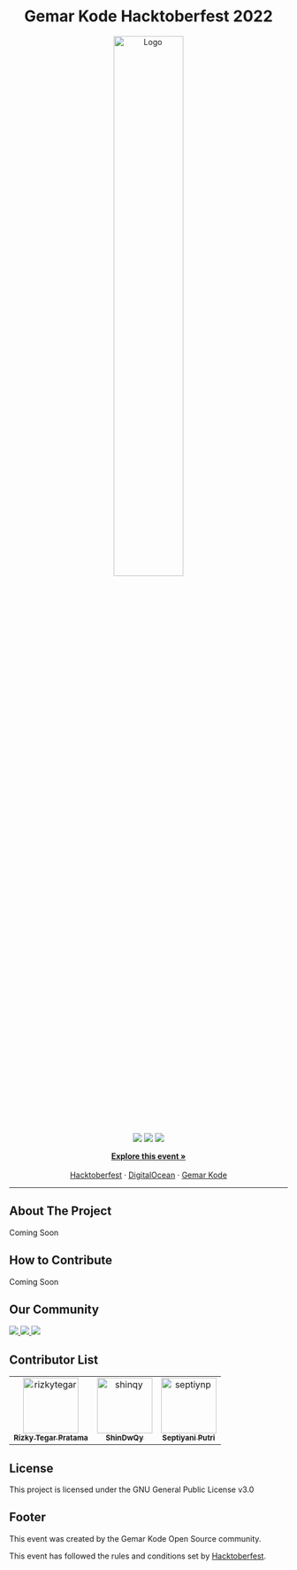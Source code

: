 <div align="center">
    <h1 align="center">Gemar Kode Hacktoberfest 2022</h3>
        <a href="https://www.gemarkode.or.id/hacktoberfest/">
            <img src="https://raw.githubusercontent.com/gemarkode/hacktoberfest/main/.github/hacktoberfest.png"
                alt="Logo" width="50%">
        </a>
        <br />
        <br />
        <p align="center">
            <img src="https://img.shields.io/badge/Hacktoberfest-2022-blue">
            <img src="https://github.com/gemarkode/hacktoberfest/actions/workflows/pages.yml/badge.svg?branch=main">
            <img src="https://github.com/gemarkode/hacktoberfest/actions/workflows/main.yml/badge.svg?branch=main">
        </p>
        <p align="center">
            <a href="https://www.gemarkode.or.id/hacktoberfest/"><strong>Explore this event »</strong></a>
            <br />
            <br />
            <a href="https://hacktoberfest.com/">Hacktoberfest</a>
            ·
            <a href="https://www.digitalocean.com/">DigitalOcean</a>
            ·
            <a href="https://www.gemarkode.or.id">Gemar Kode</a>
        </p>
</div>
<hr>

<!-- ABOUT THE PROJECT -->
## About The Project

Coming Soon

<!-- How to Contribute -->
## How to Contribute

Coming Soon

<!-- Our Community -->
## Our Community

<p>
    <a href="https://discord.com/invite/aC9KuZ3GWC" target="_blank">
        <img src="https://img.shields.io/badge/Discord-%237289DA.svg?style=for-the-badge&logo=discord&logoColor=white">
    </a>
    <a target="_blank" href="https://www.facebook.com/gemarkode/">
        <img
            src="https://img.shields.io/badge/Facebook-%231877F2.svg?style=for-the-badge&logo=Facebook&logoColor=white">
    </a>
    <a target="_blank" href="https://www.github.com/gemarkode/">
        <img src="https://img.shields.io/badge/github-%23121011.svg?style=for-the-badge&logo=github&logoColor=white">
    </a>
</p>

<!-- Contributor List -->
## Contributor List

<!-- readme: contributors -start -->
<table>
    <tr>
        <td align="center">
            <a href="https://github.com/rizkytegar">
                <img src="https://avatars.githubusercontent.com/u/55475891?v=4" width="100;" alt="rizkytegar" />
                <br />
                <sub><b>Rizky Tegar Pratama</b></sub>
            </a>
        </td>
        <td align="center">
            <a href="https://github.com/shinqy">
                <img src="https://avatars.githubusercontent.com/u/91445296?v=4" width="100;" alt="shinqy" />
                <br />
                <sub><b>ShinDwQy</b></sub>
            </a>
        </td>
        <td align="center">
            <a href="https://github.com/septiynp">
                <img src="https://avatars.githubusercontent.com/u/113845016?v=4" width="100;" alt="septiynp" />
                <br />
                <sub><b>Septiyani Putri</b></sub>
            </a>
        </td>
    </tr>
</table>
<!-- readme: contributors -end -->

<!-- LICENSE -->
## License

This project is licensed under the GNU General Public License v3.0

<!-- Footer -->
## Footer

This event was created by the Gemar Kode Open Source community.

This event has followed the rules and conditions set by [Hacktoberfest](https://hacktoberfest.com/events/).
